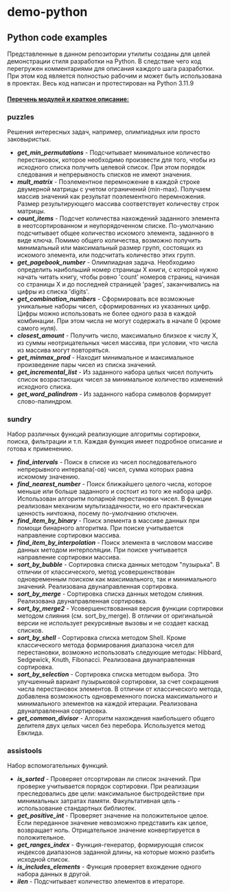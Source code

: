 # demo-python
## **Python code examples**
Представленные в данном репозитории утилиты созданы для целей демонстрации
стиля разработки на Python.
В следствие чего код перегружен комментариями для описания каждого шага разработки.
При этом код является полностью рабочим и может быть использована в проектах.
Весь код написан и протестирован на Python 3.11.9

#### <u>Перечень модулей и краткое описание:</u>

### **puzzles**  
Решения интересных задач, например, олимпиадных или просто заковыристых.
- ***get_min_permutations*** - Подсчитывает минимальное количество перестановок, которое необходимо произвести для того, чтобы из исходного списка получить целевой список. При этом порядок следования и непрерывность списков не имеют значения.
- ***mult_matrix*** - Поэлементное перемножение в каждой строке двумерной матрицы с учетом ограничений (min-max). Получаем массив значений как результат поэлементного перемножения. Размер результирующего массива соответствует количеству строк матрицы.
- ***count_items*** - Подсчет количества нахождений заданного элемента в неотсортированном и неупорядоченном списке. По-умолчанию подсчитывает общее количество искомого элемента, заданного в виде ключа. Помимо общего количества, возможно получить минимальный или максимальный размер групп, состоящих из искомого элемента, или подсчитать количество этих групп.
- ***get_pagebook_number*** - Олимпиадная задача. Необходимо определить наибольший номер страницы X книги, с которой нужно начать читать книгу, чтобы ровно 'count' номеров страниц, начиная со страницы X и до последней страницей 'pages', заканчивались на цифры из списка  'digits'.
- ***get_combination_numbers*** - Сформировать все возможные уникальные наборы чисел, сформированных из указанных цифр. Цифры можно использовать не более одного раза в каждой комбинации. При этом числа не могут содержать в начале 0 (кроме самого нуля).
- ***closest_amount*** - Получить число, максимально близкое к числу X, из суммы неотрицательных чисел массива, при условии, что числа из массива могут повторяться.
- ***get_minmax_prod*** - Находит минимальное и максимальное произведение пары чисел из списка значений.
- ***get_incremental_list*** - Из заданного набора целых чисел получить список возрастающих чисел за минимальное количество изменений исходного списка.
- ***get_word_palindrom*** - Из заданного набора символов формирует слово-палиндром.

### **sundry**  
Набор различных функций реализующие алгоритмы сортировки, поиска, фильтрации и т.п. Каждая функция имеет подробное описание и готова к применению.
- ***find_intervals*** - Поиск в списке из чисел последовательного непрерывного интервала(-ов) чисел, сумма которых равна искомому значению.
- ***find_nearest_number*** - Поиск ближайшего целого числа, которое меньше или больше заданного и состоит из того же набора цифр. Использован алгоритм попарной перестановки чисел. В функции реализован механизм мультизадачности, но его практическая ценность ничтожна, посему по-умолчанию отключен.
- ***find_item_by_binary*** - Поиск элемента в массиве данных при помощи бинарного алгоритма. При поиске учитывается направление сортировки массива.
- ***find_item_by_interpolation*** - Поиск элемента в числовом массиве данных методом интерполяции. При поиске учитывается направление сортировки массива.
- ***sort_by_bubble*** - Сортировка списка данных методом "пузырька". В отличии от классического, метод усовершенствован одновременным поиском как максимального, так и минимального значений. Реализована двунаправленная сортировка.
- ***sort_by_merge*** - Сортировка списка данных методом слияния. Реализована двунаправленная сортировка.
- ***sort_by_merge2*** - Усовершенствованная версия функции сортировки методом слияния (см. sort_by_merge). В отличии от оригинальной версии не использует рекурсивные вызовы и не создает каскад списков.
- ***sort_by_shell*** - Сортировка списка методом Shell. Кроме классического метода формирования диапазона чисел для перестановки, возможно использовать следующие методы: Hibbard, Sedgewick, Knuth, Fibonacci. Реализована двунаправленная сортировка.
- ***sort_by_selection*** - Сортировка списка методом выбора. Это улучшенный вариант пузырьковой сортировки, за счет сокращения числа перестановок элементов. В отличии от классического метода, добавлена возможность одновременного поиска максимального и минимального элементов на каждой итерации. Реализована двунаправленная сортировка.
- ***get_common_divisor*** - Алгоритм нахождения наибольшего общего делителя двух целых чисел без перебора. Используется метод Евклида.

### **assistools**  
Набор вспомогательных функций.
- ***is_sorted*** - Проверяет отсортирован ли список значений. При проверке учитывается порядок сортировки. При реализации преследовались две цели: максимальное быстродействие при минимальных затратах памяти. Факультативная цель - использование стандартных библиотек.
- ***get_positive_int*** - Проверяет значение на положительное целое. Если переданное значение невозможно представить как целое, возвращает ноль. Отрицательное значение конвертируется в положительное.
- ***get_ranges_index*** - Функция-генератор, формирующая список индексов диапазонов заданной длины, на которые можно разбить исходной список.
- ***is_includes_elements*** - Функция проверяет вхождение одного набора данных в другой.
- ***ilen*** - Подсчитывает количество элементов в итераторе.
